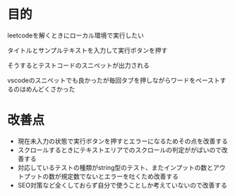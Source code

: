 # 目的
leetcodeを解くときにローカル環境で実行したい

タイトルとサンプルテキストを入力して実行ボタンを押す

そうするとテストコードのスニペットが出力される

vscodeのスニペットでも良かったが毎回タブを押しながらワードをペーストするのはめんどくさかった

# 改善点
* 現在未入力の状態で実行ボタンを押すとエラーになるためその点を改善する
* スクロールするときにテキストエリアでのスクロールの判定ががばいので改善する
* 対応しているテストの種類がstring型のテスト、またインプットの数とアウトプットの数が規定数でないとエラーを吐くため改善する
* SEO対策など全くしておらず自分で使うことしか考えていないので改善する


